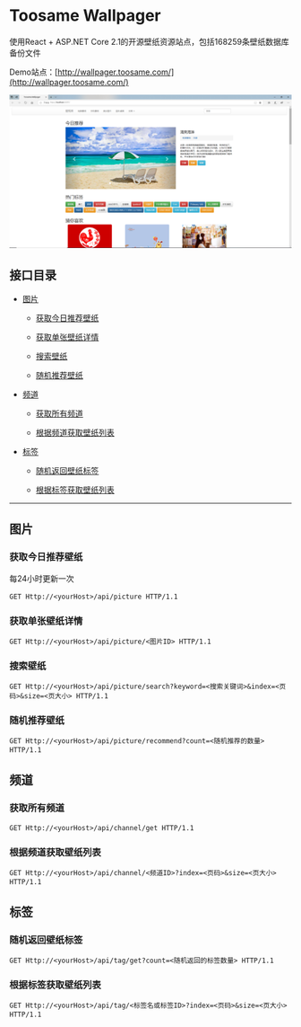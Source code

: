 # Toosame Wallpager

使用React + ASP.NET Core 2.1的开源壁纸资源站点，包括168259条壁纸数据库备份文件

Demo站点：[http://wallpager.toosame.com/](http://wallpager.toosame.com/)

![caption](picture/caption.png)

## 接口目录

+ [图片](#图片)

	+ [获取今日推荐壁纸](#获取今日推荐壁纸)

	+ [获取单张壁纸详情](#获取单张壁纸详情)

	+ [搜索壁纸](#搜索壁纸)

	+ [随机推荐壁纸](#随机推荐壁纸)

+ [频道](#频道)
	
	+ [获取所有频道](#获取所有频道)

	+ [根据频道获取壁纸列表](#根据频道获取壁纸列表)

+ [标签](#标签)

	+ [随机返回壁纸标签](#随机返回壁纸标签)

	+ [根据标签获取壁纸列表](#根据标签获取壁纸列表)

***

## 图片

### 获取今日推荐壁纸

每24小时更新一次

```HTTP
GET Http://<yourHost>/api/picture HTTP/1.1
```

### 获取单张壁纸详情

```HTTP
GET Http://<yourHost>/api/picture/<图片ID> HTTP/1.1
```

### 搜索壁纸

```HTTP
GET Http://<yourHost>/api/picture/search?keyword=<搜索关键词>&index=<页码>&size=<页大小> HTTP/1.1
```

### 随机推荐壁纸

```HTTP
GET Http://<yourHost>/api/picture/recommend?count=<随机推荐的数量> HTTP/1.1
```

## 频道

### 获取所有频道

```HTTP
GET Http://<yourHost>/api/channel/get HTTP/1.1
```

### 根据频道获取壁纸列表

```HTTP
GET Http://<yourHost>/api/channel/<频道ID>?index=<页码>&size=<页大小> HTTP/1.1
```

## 标签

### 随机返回壁纸标签

```HTTP
GET Http://<yourHost>/api/tag/get?count=<随机返回的标签数量> HTTP/1.1
```

### 根据标签获取壁纸列表

```HTTP
GET Http://<yourHost>/api/tag/<标签名或标签ID>?index=<页码>&size=<页大小> HTTP/1.1
```